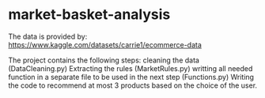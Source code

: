 # market-basket-analysis
The data is provided by:  https://www.kaggle.com/datasets/carrie1/ecommerce-data

The project contains the following steps:
cleaning the data (DataCleaning.py)
Extracting the rules (MarketRules.py)
writting all needed function in a separate file to be used in the next step (Functions.py)
Writing the code to recommend at most 3 products based on the choice of the user.
